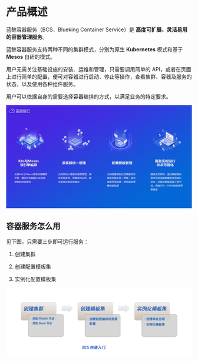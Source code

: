 # 产品概述

蓝鲸容器服务（BCS，Blueking Container Service）是 **高度可扩展、灵活易用的容器管理服务**。

蓝鲸容器服务支持两种不同的集群模式，分别为原生 **Kubernetes** 模式和基于 **Mesos** 自研的模式。

用户无需关注基础设施的安装、运维和管理，只需要调用简单的 API，或者在页面上进行简单的配置，便可对容器进行启动、停止等操作，查看集群、容器及服务的状态，以及使用各种组件服务。

用户可以依据自身的需要选择容器编排的方式，以满足业务的特定要求。

![](media/15675817359278.jpg)


## 容器服务怎么用
见下图，只需要三步即可运行服务：

1. 创建集群

2. 创建配置模板集

3. 实例化配置模板集

![-w1678](media/15679996186125.jpg)
